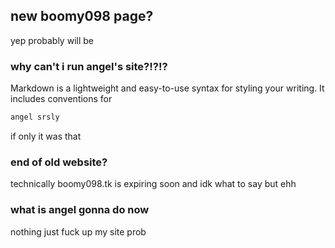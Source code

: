 ## new boomy098 page?

yep probably will be

### why can't i run angel's site?!?!?

Markdown is a lightweight and easy-to-use syntax for styling your writing. It includes conventions for

```markdown
angel srsly
```

if only it was that 

### end of old website?

technically boomy098.tk is expiring soon and idk what to say but ehh

### what is angel gonna do now

nothing just fuck up my site prob
